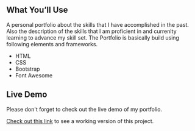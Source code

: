 
## What You’ll Use
A personal portfolio about the skills that I have accomplished in the past. Also the description of the skills that I am proficient in and currenlty learning to advance my skill set. 
The Portfolio is basically build using following elements and frameworks. 
- HTML
- CSS
- Bootstrap
- Font Awesome

## Live Demo
Please don't forget to check out the live demo of my portfolio. 

[Check out this link](http://baljotmalhi.me.s3-website-us-west-1.amazonaws.com/) to see a working version of this project. 



